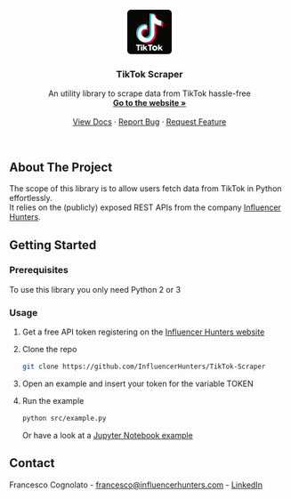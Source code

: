
<!-- PROJECT LOGO -->
<br />
<div align="center"> 
  <a href="https://influencerhunters.com">
    <img src="images/tt_LOGO.png" alt="Logo" width="80" height="80">
  </a>

  <h3 align="center">TikTok Scraper</h3>

  <p align="center">
    An utility library to scrape data from TikTok hassle-free
    <br />
    <a href="https://influencerhunters.com/"><strong>Go to the website »</strong></a>
    <br />
    <br />
    <a href="https://www.influencerhunters.com/apis/docs">View Docs</a>
    ·
    <a href="https://github.com/InfluencerHunters/Social-Media-Scraper/issues">Report Bug</a>
    ·
    <a href="https://github.com/InfluencerHunters/Social-Media-Scraper/issues">Request Feature</a>
  </p>
</div>
<br />

## About The Project
The scope of this library is to allow users fetch data from TikTok in Python effortlessly. <br>
It relies on the (publicly) exposed REST APIs from the company [Influencer Hunters](https://influencerhunters.com).
<br>


## Getting Started

### Prerequisites

To use this library you only need Python 2 or 3 <br>


### Usage

1. Get a free API token registering on the [Influencer Hunters website](https://influencerhunters.com/register)
2. Clone the repo
   ```sh
   git clone https://github.com/InfluencerHunters/TikTok-Scraper
   ```
3. Open an example and insert your token for the variable TOKEN

4. Run the example
   ```sh
   python src/example.py
   ```
   Or have a look at a [Jupyter Notebook example](https://github.com/InfluencerHunters/TikTok-Scraper/blob/main/src/AnalyzeUser.ipynb)
   
   
   
<!-- CONTACT -->
## Contact

Francesco Cognolato - francesco@influencerhunters.com - [LinkedIn](https://www.linkedin.com/in/francesco-cognolato)
